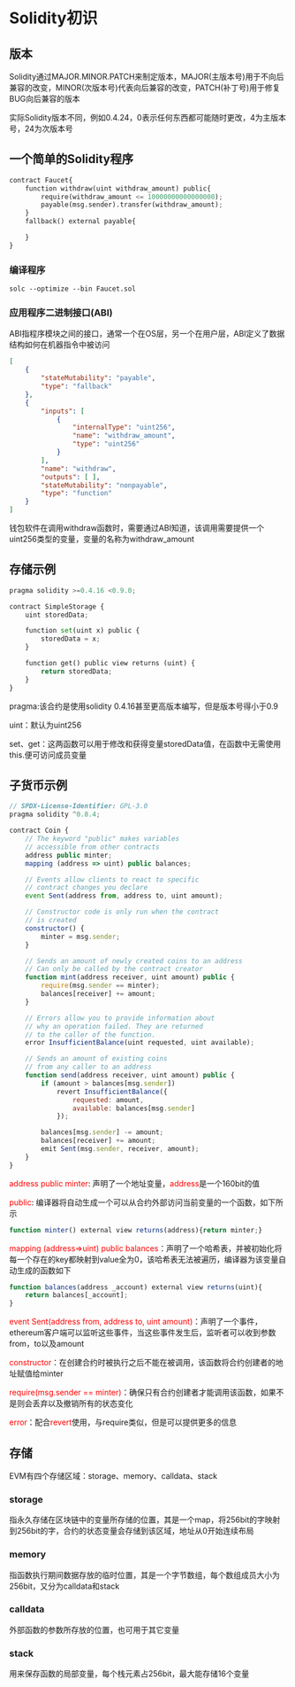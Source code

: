 # Solidity初识

## 版本

Solidity通过MAJOR.MINOR.PATCH来制定版本，MAJOR(主版本号)用于不向后兼容的改变，MINOR(次版本号)代表向后兼容的改变，PATCH(补丁号)用于修复BUG向后兼容的版本

实际Solidity版本不同，例如0.4.24，0表示任何东西都可能随时更改，4为主版本号，24为次版本号

## 一个简单的Solidity程序

```python
contract Faucet{
    function withdraw(uint withdraw_amount) public{
        require(withdraw_amount <= 10000000000000000);
        payable(msg.sender).transfer(withdraw_amount);
    }
	fallback() external payable{

	}
}
```

### 编译程序

```shell
solc --optimize --bin Faucet.sol
```

### 应用程序二进制接口(ABI)

ABI指程序模块之间的接口，通常一个在OS层，另一个在用户层，ABI定义了数据结构如何在机器指令中被访问

```json
[
    {
        "stateMutability": "payable", 
        "type": "fallback"
    }, 
    {
        "inputs": [
            {
                "internalType": "uint256", 
                "name": "withdraw_amount", 
                "type": "uint256"
            }
        ], 
        "name": "withdraw", 
        "outputs": [ ], 
        "stateMutability": "nonpayable", 
        "type": "function"
    }
]
```

钱包软件在调用withdraw函数时，需要通过ABI知道，该调用需要提供一个uint256类型的变量，变量的名称为withdraw_amount

## 存储示例

```python
pragma solidity >=0.4.16 <0.9.0;

contract SimpleStorage {
    uint storedData;

    function set(uint x) public {
        storedData = x;
    }

    function get() public view returns (uint) {
        return storedData;
    }
}
```

pragma:该合约是使用solidity 0.4.16甚至更高版本编写，但是版本号得小于0.9

uint：默认为uint256

set、get：这两函数可以用于修改和获得变量storedData值，在函数中无需使用this.便可访问成员变量

## 子货币示例

```javascript
// SPDX-License-Identifier: GPL-3.0
pragma solidity ^0.8.4;

contract Coin {
    // The keyword "public" makes variables
    // accessible from other contracts
    address public minter;
    mapping (address => uint) public balances;

    // Events allow clients to react to specific
    // contract changes you declare
    event Sent(address from, address to, uint amount);

    // Constructor code is only run when the contract
    // is created
    constructor() {
        minter = msg.sender;
    }

    // Sends an amount of newly created coins to an address
    // Can only be called by the contract creator
    function mint(address receiver, uint amount) public {
        require(msg.sender == minter);
        balances[receiver] += amount;
    }

    // Errors allow you to provide information about
    // why an operation failed. They are returned
    // to the caller of the function.
    error InsufficientBalance(uint requested, uint available);

    // Sends an amount of existing coins
    // from any caller to an address
    function send(address receiver, uint amount) public {
        if (amount > balances[msg.sender])
            revert InsufficientBalance({
                requested: amount,
                available: balances[msg.sender]
            });

        balances[msg.sender] -= amount;
        balances[receiver] += amount;
        emit Sent(msg.sender, receiver, amount);
    }
}
```

<font color='red'>address public minter</font>: 声明了一个地址变量，<font color='red'>address</font>是一个160bit的值

<font color='red'>public</font>: 编译器将自动生成一个可以从合约外部访问当前变量的一个函数，如下所示

```javascript
function minter() external view returns(address){return minter;}
```

<font color='red'>mapping (address=>uint) public balances</font>：声明了一个哈希表，并被初始化将每一个存在的key都映射到value全为0，该哈希表无法被遍历，编译器为该变量自动生成的函数如下

```js
function balances(address _account) external view returns(uint){
    return balances[_account];
}
```

<font color='red'>event Sent(address from, address to, uint amount)</font>：声明了一个事件，ethereum客户端可以监听这些事件，当这些事件发生后，监听者可以收到参数from，to以及amount

<font color='red'>constructor</font>：在创建合约时被执行之后不能在被调用，该函数将合约创建者的地址赋值给minter

<font color='red'>require(msg.sender == minter)</font>：确保只有合约创建者才能调用该函数，如果不是则会丢弃以及撤销所有的状态变化

<font color='red'>error</font>：配合<font color='red'>revert</font>使用，与require类似，但是可以提供更多的信息

## 存储

EVM有四个存储区域：storage、memory、calldata、stack

### storage

指永久存储在区块链中的变量所存储的位置，其是一个map，将256bit的字映射到256bit的字，合约的状态变量会存储到该区域，地址从0开始连续布局

### memory

指函数执行期间数据存放的临时位置，其是一个字节数组，每个数组成员大小为256bit，又分为calldata和stack

### calldata

外部函数的参数所存放的位置，也可用于其它变量

### stack

用来保存函数的局部变量，每个栈元素占256bit，最大能存储16个变量

